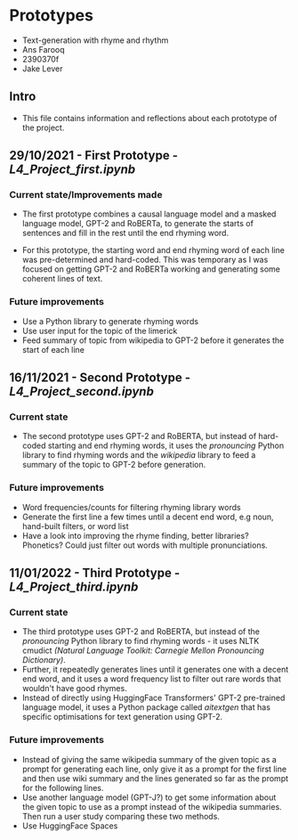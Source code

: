 # Prototypes

* Text-generation with rhyme and rhythm
* Ans Farooq
* 2390370f
* Jake Lever

## Intro

* This file contains information and reflections about each prototype of the project.

## 29/10/2021 - First Prototype - _L4_Project_first.ipynb_

### Current state/Improvements made
* The first prototype combines a causal language model and a masked language model, GPT-2 and RoBERTa, to generate the starts of sentences and fill in the rest until the end rhyming word. 

* For this prototype, the starting word and end rhyming word of each line was pre-determined and hard-coded. This was temporary as I was focused on getting GPT-2 and RoBERTa working and generating some coherent lines of text.

### Future improvements

* Use a Python library to generate rhyming words
* Use user input for the topic of the limerick
* Feed summary of topic from wikipedia to GPT-2 before it generates the start of each line

## 16/11/2021 - Second Prototype - _L4_Project_second.ipynb_

### Current state
* The second prototype uses GPT-2 and RoBERTA, but instead of hard-coded starting and end rhyming words, it uses the *pronouncing* Python library to find rhyming words and the *wikipedia* library to feed a summary of the topic to GPT-2 before generation.

### Future improvements
* Word frequencies/counts for filtering rhyming library words
* Generate the first line a few times until a decent end word, e.g noun, hand-built filters, or word list
* Have a look into improving the rhyme finding, better libraries? Phonetics? Could just filter out words with multiple pronunciations.

## 11/01/2022 - Third Prototype - _L4_Project_third.ipynb_

### Current state
* The third prototype uses GPT-2 and RoBERTA, but instead of the *pronouncing* Python library to find rhyming words - it uses NLTK cmudict *(Natural Language Toolkit: Carnegie Mellon Pronouncing Dictionary)*. 
* Further, it repeatedly generates lines until it generates one with a decent end word, and it uses a word frequency list to filter out rare words that wouldn't have good rhymes. 
* Instead of directly using HuggingFace Transformers' GPT-2 pre-trained language model, it uses a Python package called *aitextgen* that has specific optimisations for text generation using GPT-2.

### Future improvements
* Instead of giving the same wikipedia summary of the given topic as a prompt for generating each line, only give it as a prompt for the first line and then use wiki summary and the lines generated so far as the prompt for the following lines.
* Use another language model (GPT-J?) to get some information about the given topic to use as a prompt instead of the wikipedia summaries. Then run a user study comparing these two methods.
* Use HuggingFace Spaces